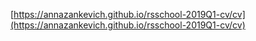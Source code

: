  [https://annazankevich.github.io/rsschool-2019Q1-cv/cv](https://annazankevich.github.io/rsschool-2019Q1-cv/cv)
